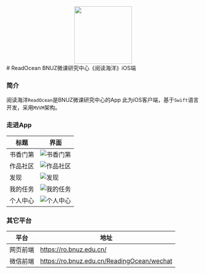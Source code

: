 <div align=center>
  <img width="150" height="150" src="https://upload-images.jianshu.io/upload_images/24889239-6574f44fb21b483f.png?imageMogr2/auto-orient/strip%7CimageView2/2/w/1240"/>
</div>
# ReadOcean
BNUZ微课研究中心《阅读海洋》iOS端

### 简介

阅读海洋`ReadOcean`是BNUZ微课研究中心的App
此为iOS客户端，基于`Swift`语言开发，采用`MVVM`架构。

### 走进App

 标题|界面
|----------------------------------------------|---------------------------------------------------|
书香门第    |![书香门第](https://upload-images.jianshu.io/upload_images/24889239-66e12e907e0e49fa.gif?imageMogr2/auto-orient/strip)
作品社区    |![作品社区](https://upload-images.jianshu.io/upload_images/24889239-2670bb6bab653ee8.gif?imageMogr2/auto-orient/strip)
发现       |![发现](https://upload-images.jianshu.io/upload_images/24889239-8748100a1967457a.gif?imageMogr2/auto-orient/strip)
我的任务    |![我的任务](https://upload-images.jianshu.io/upload_images/24889239-3c58b3aed9c262e7.png?imageMogr2/auto-orient/strip%7CimageView2/2/w/1240)
个人中心    |![个人中心](https://upload-images.jianshu.io/upload_images/24889239-0bcde8de8d726bdd.png?imageMogr2/auto-orient/strip%7CimageView2/2/w/1240)
 
### 其它平台
平台|地址
-|-
网页前端|      https://ro.bnuz.edu.cn/
微信前端|      https://ro.bnuz.edu.cn/ReadingOcean/wechat
